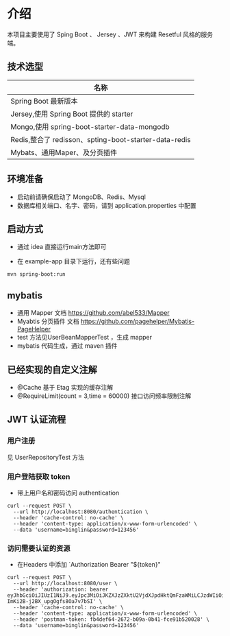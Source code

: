 # 介绍
本项目主要使用了 Sping Boot 、 Jersey 、JWT 来构建 Resetful 风格的服务端。

## 技术选型

|名称|
|---|
|Spring Boot 最新版本|
|Jersey,使用 Spring Boot 提供的 starter |
|Mongo,使用 spring-boot-starter-data-mongodb|
|Redis,整合了 redisson、spting-boot-starter-data-redis|
|Mybats、通用Maper、及分页插件|


## 环境准备

* 启动前请确保启动了 MongoDB、Redis、Mysql
* 数据库相关端口、名字、密码，请到 application.properties 中配置

## 启动方式

* 通过 idea 直接运行main方法即可

* 在 example-app 目录下运行，还有些问题
```
mvn spring-boot:run
```

## mybatis 

* 通用 Mapper 文档 https://github.com/abel533/Mapper
* Myabtis 分页插件 文档 https://github.com/pagehelper/Mybatis-PageHelper
* test 方法见UserBeanMapperTest ，生成 mapper 
* mybatis 代码生成，通过 maven 插件

## 已经实现的自定义注解

* @Cache 基于 Etag 实现的缓存注解
* @RequireLimit(count = 3,time = 60000)  接口访问频率限制注解


## JWT 认证流程

### 用户注册

见 UserRepositoryTest 方法

### 用户登陆获取 token

* 带上用户名和密码访问 authentication
```
curl --request POST \
  --url http://localhost:8080/authentication \
  --header 'cache-control: no-cache' \
  --header 'content-type: application/x-www-form-urlencoded' \
  --data 'username=binglin&password=123456'
```

### 访问需要认证的资源

* 在Headers 中添加 `Authorization Bearer "${token}"
```
curl --request POST \
  --url http://localhost:8080/user \
  --header 'authorization: bearer  eyJhbGciOiJIUzI1NiJ9.eyJpc3MiOiJKZXJzZXktU2VjdXJpdHktQmFzaWMiLCJzdWIiOiJiaW5nbGluIzIwMDAwIiwiYXVkIjoidXNlciIsImV4cCI6MTQ3NjE4MjU5MSwiaWF0IjoxNDc2MTc1MzkxLCJqdGkiOiIxMSJ9.qsdjujdIwh_jHS-ImKi2B-j2BX_upgOgfs8Oa7v7bSI' \
  --header 'cache-control: no-cache' \
  --header 'content-type: application/x-www-form-urlencoded' \
  --header 'postman-token: fb4def64-2672-b09a-0b41-fce91b520028' \
  --data 'username=binglin&password=123456'
```

